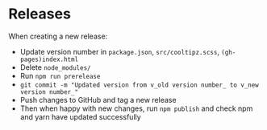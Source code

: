 # Releases

When creating a new release:

- Update version number in `package.json`, `src/cooltipz.scss`, `(gh-pages)index.html`
- Delete `node_modules/`
- Run `npm run prerelease`
- `git commit -m "Updated version from v_old version number_ to v_new version number_"`
- Push changes to GitHub and tag a new release
- Then when happy with new changes, run `npm publish` and check npm and yarn have updated successfully